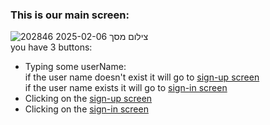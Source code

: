 
### This is our main screen:
![צילום מסך 2025-02-06 202846](https://github.com/user-attachments/assets/c6d0b59d-a46a-44bf-906b-5d55f294bb40)
  <br> you have 3 buttons:<br>
* Typing some userName:  
    if the user name doesn't exist it will go to [sign-up screen](sign-up_screen)  
    if the user name exists it will go to [sign-in screen](sign-in_screen)
* Clicking on the [sign-up screen](sign-up_screen)
* Clicking on the [sign-in screen](sign-in_screen)

